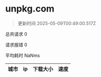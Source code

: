 
  # unpkg.com

  > 更新时间 2025-05-09T00:49:00.517Z
  
  总共请求 0

  请求报错 0

  平均耗时 NaNms

|城市|ip|下载大小|速度|
|-----|----------|---|---|

  